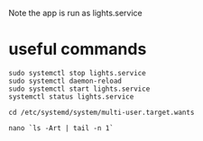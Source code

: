 Note the app is run as lights.service
# useful commands
```
sudo systemctl stop lights.service
sudo systemctl daemon-reload
sudo systemctl start lights.service
systemctl status lights.service

cd /etc/systemd/system/multi-user.target.wants

nano `ls -Art | tail -n 1`
```
